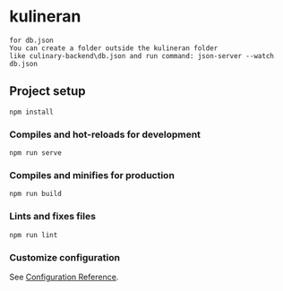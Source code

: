 # kulineran

```
for db.json
You can create a folder outside the kulineran folder
like culinary-backend\db.json and run command: json-server --watch db.json
```

## Project setup
```
npm install
```

### Compiles and hot-reloads for development
```
npm run serve
```

### Compiles and minifies for production
```
npm run build
```

### Lints and fixes files
```
npm run lint
```

### Customize configuration
See [Configuration Reference](https://cli.vuejs.org/config/).
